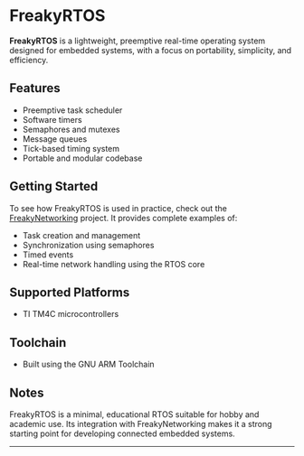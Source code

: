 # FreakyRTOS

**FreakyRTOS** is a lightweight, preemptive real-time operating system designed for embedded systems, with a focus on portability, simplicity, and efficiency.

## Features
- Preemptive task scheduler
- Software timers
- Semaphores and mutexes
- Message queues
- Tick-based timing system
- Portable and modular codebase

## Getting Started
To see how FreakyRTOS is used in practice, check out the [FreakyNetworking](https://github.com/maanavkoladia/FreakyNetworking) project. It provides complete examples of:
- Task creation and management
- Synchronization using semaphores
- Timed events
- Real-time network handling using the RTOS core

## Supported Platforms
- TI TM4C microcontrollers

## Toolchain
- Built using the GNU ARM Toolchain

## Notes
FreakyRTOS is a minimal, educational RTOS suitable for hobby and academic use. Its integration with FreakyNetworking makes it a strong starting point for developing connected embedded systems.

---
